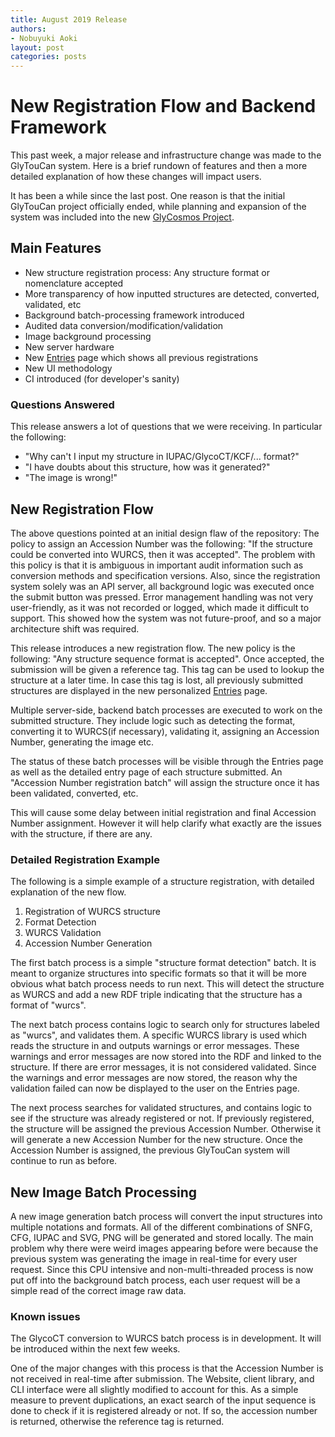 ```yaml
---
title: August 2019 Release
authors:
- Nobuyuki Aoki
layout: post
categories: posts
---
```


# New Registration Flow and Backend Framework

This past week, a major release and infrastructure change was made to the GlyTouCan system.  Here is a brief rundown of features and then a more detailed explanation of how these changes will impact users.

It has been a while since the last post.  One reason is that the initial GlyTouCan project officially ended, while planning and expansion of the system was included into the new <a href="https://glycosmos.org">GlyCosmos Project</a>.

## Main Features

* New structure registration process: Any structure format or nomenclature accepted
* More transparency of how inputted structures are detected, converted, validated, etc
* Background batch-processing framework introduced
* Audited data conversion/modification/validation
* Image background processing
* New server hardware
* New [Entries](https://glytoucan.org/Users/structure) page which shows all previous registrations
* New UI methodology
* CI introduced (for developer's sanity)

### Questions Answered

This release answers a lot of questions that we were receiving.  In particular the following:

* "Why can't I input my structure in IUPAC/GlycoCT/KCF/... format?"
* "I have doubts about this structure, how was it generated?"
* "The image is wrong!"

## New Registration Flow

The above questions pointed at an initial design flaw of the repository: The policy to assign an Accession Number was the following: "If the structure could be converted into WURCS, then it was accepted".  The problem with this policy is that it is ambiguous in important audit information such as conversion methods and specification versions.  Also, since the registration system solely was an API server, all background logic was executed once the submit button was pressed.  Error management handling was not very user-friendly, as it was not recorded or logged, which made it difficult to support.  This showed how the system was not future-proof, and so a major architecture shift was required.

This release introduces a new registration flow.  The new policy is the following: "Any structure sequence format is accepted".  Once accepted, the submission will be given a reference tag.  This tag can be used to lookup the structure at a later time.  In case this tag is lost, all previously submitted structures are displayed in the new personalized [Entries](https://glytoucan.org/Users/structure) page.

Multiple server-side, backend batch processes are executed to work on the submitted structure.  They include logic such as detecting the format, converting it to WURCS(if necessary), validating it, assigning an Accession Number, generating the image etc.

The status of these batch processes will be visible through the Entries page as well as the detailed entry page of each structure submitted.  An "Accession Number registration batch" will assign the structure once it has been validated, converted, etc.

This will cause some delay between initial registration and final Accession Number assignment.  However it will help clarify what exactly are the issues with the structure, if there are any.

### Detailed Registration Example

The following is a simple example of a structure registration, with detailed explanation of the new flow.

1. Registration of WURCS structure
1. Format Detection
1. WURCS Validation
1. Accession Number Generation

The first batch process is a simple "structure format detection" batch.  It is meant to organize structures into specific formats so that it will be more obvious what batch process needs to run next.  This will detect the structure as WURCS and add a new RDF triple indicating that the structure has a format of "wurcs".

The next batch process contains logic to search only for structures labeled as "wurcs", and validates them.  A specific WURCS library is used which reads the structure in and outputs warnings or error messages.  These warnings and error messages are now stored into the RDF and linked to the structure.  If there are error messages, it is not considered validated.  Since the warnings and error messages are now stored, the reason why the validation failed can now be displayed to the user on the Entries page.

The next process searches for validated structures, and contains logic to see if the structure was already registered or not.  If previously registered, the structure will be assigned the previous Accession Number.  Otherwise it will generate a new Accession Number for the new structure.  Once the Accession Number is assigned, the previous GlyTouCan system will continue to run as before.

## New Image Batch Processing

A new image generation batch process will convert the input structures into multiple notations and formats.  All of the different combinations of SNFG, CFG, IUPAC and SVG, PNG will be generated and stored locally.  The main problem why there were weird images appearing before were because the previous system was generating the image in real-time for every user request.  Since this CPU intensive and non-multi-threaded process is now put off into the background batch process, each user request will be a simple read of the correct image raw data.

### Known issues

The GlycoCT conversion to WURCS batch process is in development.  It will be introduced within the next few weeks.

One of the major changes with this process is that the Accession Number is not received in real-time after submission.  The Website, client library, and CLI interface were all slightly modified to account for this.  As a simple measure to prevent duplications, an exact search of the input sequence is done to check if it is registered already or not.  If so, the accession number is returned, otherwise the reference tag is returned.
